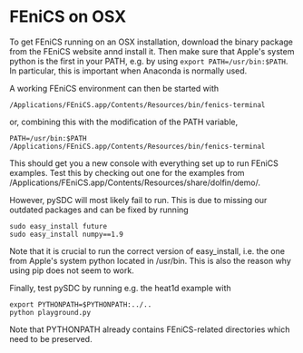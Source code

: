 FEniCS on OSX
=============

To get FEniCS running on an OSX installation, download the binary package from the FEniCS website annd install it.
Then make sure that Apple's system python is the first in your PATH, e.g. by using `export PATH=/usr/bin:$PATH`.
In particular, this is important when Anaconda is normally used.

A working FEniCS environment can then be started with

    /Applications/FEniCS.app/Contents/Resources/bin/fenics-terminal
    
or, combining this with the modification of the PATH variable,

    PATH=/usr/bin:$PATH /Applications/FEniCS.app/Contents/Resources/bin/fenics-terminal
    
This should get you a new console with everything set up to run FEniCS examples. 
Test this by checking out one for the examples from /Applications/FEniCS.app/Contents/Resources/share/dolfin/demo/.

However, pySDC will most likely fail to run. This is due to missing our outdated packages and can be fixed by running

    sudo easy_install future
    sudo easy_install numpy==1.9

Note that it is crucial to run the correct version of easy_install, i.e. the one from Apple's system python 
located in /usr/bin. This is also the reason why using pip does not seem to work.

Finally, test pySDC by running e.g. the heat1d example with
    
    export PYTHONPATH=$PYTHONPATH:../..
    python playground.py
    
Note that PYTHONPATH already contains FEniCS-related directories which need to be preserved.
    
